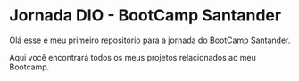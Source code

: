 # Jornada DIO - BootCamp Santander

Olá esse é meu primeiro repositório para a jornada do BootCamp Santander.

Aqui você encontrará todos os meus projetos relacionados ao meu Bootcamp.

